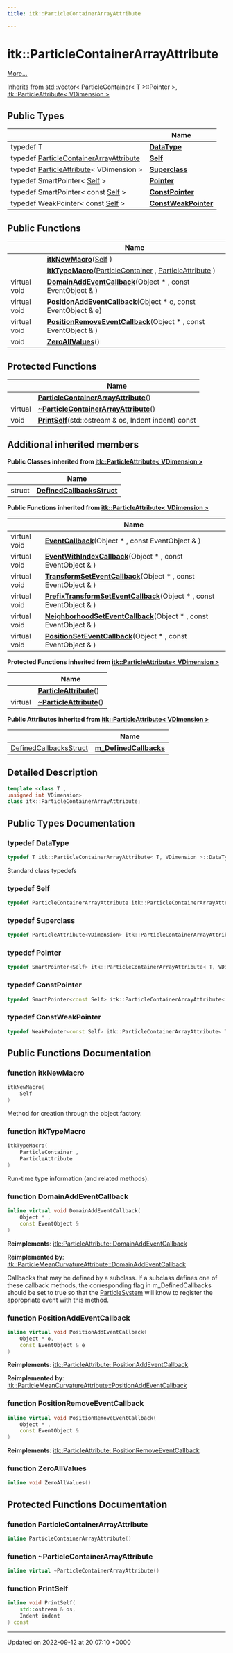 ```yaml
---
title: itk::ParticleContainerArrayAttribute

---
```


# itk::ParticleContainerArrayAttribute



 [More...](#detailed-description)

Inherits from std::vector< ParticleContainer< T >::Pointer >, [itk::ParticleAttribute< VDimension >](../Classes/classitk_1_1ParticleAttribute.md)

## Public Types

|                | Name           |
| -------------- | -------------- |
| typedef T | **[DataType](../Classes/classitk_1_1ParticleContainerArrayAttribute.md#typedef-datatype)**  |
| typedef [ParticleContainerArrayAttribute](../Classes/classitk_1_1ParticleContainerArrayAttribute.md) | **[Self](../Classes/classitk_1_1ParticleContainerArrayAttribute.md#typedef-self)**  |
| typedef [ParticleAttribute](../Classes/classitk_1_1ParticleAttribute.md)< VDimension > | **[Superclass](../Classes/classitk_1_1ParticleContainerArrayAttribute.md#typedef-superclass)**  |
| typedef SmartPointer< [Self](../Classes/classitk_1_1ParticleAttribute.md#typedef-self) > | **[Pointer](../Classes/classitk_1_1ParticleContainerArrayAttribute.md#typedef-pointer)**  |
| typedef SmartPointer< const [Self](../Classes/classitk_1_1ParticleAttribute.md#typedef-self) > | **[ConstPointer](../Classes/classitk_1_1ParticleContainerArrayAttribute.md#typedef-constpointer)**  |
| typedef WeakPointer< const [Self](../Classes/classitk_1_1ParticleAttribute.md#typedef-self) > | **[ConstWeakPointer](../Classes/classitk_1_1ParticleContainerArrayAttribute.md#typedef-constweakpointer)**  |

## Public Functions

|                | Name           |
| -------------- | -------------- |
| | **[itkNewMacro](../Classes/classitk_1_1ParticleContainerArrayAttribute.md#function-itknewmacro)**([Self](../Classes/classitk_1_1ParticleAttribute.md#typedef-self) ) |
| | **[itkTypeMacro](../Classes/classitk_1_1ParticleContainerArrayAttribute.md#function-itktypemacro)**([ParticleContainer](../Classes/classitk_1_1ParticleContainer.md) , [ParticleAttribute](../Classes/classitk_1_1ParticleAttribute.md) ) |
| virtual void | **[DomainAddEventCallback](../Classes/classitk_1_1ParticleContainerArrayAttribute.md#function-domainaddeventcallback)**(Object * , const EventObject & ) |
| virtual void | **[PositionAddEventCallback](../Classes/classitk_1_1ParticleContainerArrayAttribute.md#function-positionaddeventcallback)**(Object * o, const EventObject & e) |
| virtual void | **[PositionRemoveEventCallback](../Classes/classitk_1_1ParticleContainerArrayAttribute.md#function-positionremoveeventcallback)**(Object * , const EventObject & ) |
| void | **[ZeroAllValues](../Classes/classitk_1_1ParticleContainerArrayAttribute.md#function-zeroallvalues)**() |

## Protected Functions

|                | Name           |
| -------------- | -------------- |
| | **[ParticleContainerArrayAttribute](../Classes/classitk_1_1ParticleContainerArrayAttribute.md#function-particlecontainerarrayattribute)**() |
| virtual | **[~ParticleContainerArrayAttribute](../Classes/classitk_1_1ParticleContainerArrayAttribute.md#function-~particlecontainerarrayattribute)**() |
| void | **[PrintSelf](../Classes/classitk_1_1ParticleContainerArrayAttribute.md#function-printself)**(std::ostream & os, Indent indent) const |

## Additional inherited members

**Public Classes inherited from [itk::ParticleAttribute< VDimension >](../Classes/classitk_1_1ParticleAttribute.md)**

|                | Name           |
| -------------- | -------------- |
| struct | **[DefinedCallbacksStruct](../Classes/structitk_1_1ParticleAttribute_1_1DefinedCallbacksStruct.md)**  |

**Public Functions inherited from [itk::ParticleAttribute< VDimension >](../Classes/classitk_1_1ParticleAttribute.md)**

|                | Name           |
| -------------- | -------------- |
| virtual void | **[EventCallback](../Classes/classitk_1_1ParticleAttribute.md#function-eventcallback)**(Object * , const EventObject & ) |
| virtual void | **[EventWithIndexCallback](../Classes/classitk_1_1ParticleAttribute.md#function-eventwithindexcallback)**(Object * , const EventObject & ) |
| virtual void | **[TransformSetEventCallback](../Classes/classitk_1_1ParticleAttribute.md#function-transformseteventcallback)**(Object * , const EventObject & ) |
| virtual void | **[PrefixTransformSetEventCallback](../Classes/classitk_1_1ParticleAttribute.md#function-prefixtransformseteventcallback)**(Object * , const EventObject & ) |
| virtual void | **[NeighborhoodSetEventCallback](../Classes/classitk_1_1ParticleAttribute.md#function-neighborhoodseteventcallback)**(Object * , const EventObject & ) |
| virtual void | **[PositionSetEventCallback](../Classes/classitk_1_1ParticleAttribute.md#function-positionseteventcallback)**(Object * , const EventObject & ) |

**Protected Functions inherited from [itk::ParticleAttribute< VDimension >](../Classes/classitk_1_1ParticleAttribute.md)**

|                | Name           |
| -------------- | -------------- |
| | **[ParticleAttribute](../Classes/classitk_1_1ParticleAttribute.md#function-particleattribute)**() |
| virtual | **[~ParticleAttribute](../Classes/classitk_1_1ParticleAttribute.md#function-~particleattribute)**() |

**Public Attributes inherited from [itk::ParticleAttribute< VDimension >](../Classes/classitk_1_1ParticleAttribute.md)**

|                | Name           |
| -------------- | -------------- |
| [DefinedCallbacksStruct](../Classes/structitk_1_1ParticleAttribute_1_1DefinedCallbacksStruct.md) | **[m_DefinedCallbacks](../Classes/classitk_1_1ParticleAttribute.md#variable-m-definedcallbacks)**  |


## Detailed Description

```cpp
template <class T ,
unsigned int VDimension>
class itk::ParticleContainerArrayAttribute;
```

## Public Types Documentation

### typedef DataType

```cpp
typedef T itk::ParticleContainerArrayAttribute< T, VDimension >::DataType;
```


Standard class typedefs 


### typedef Self

```cpp
typedef ParticleContainerArrayAttribute itk::ParticleContainerArrayAttribute< T, VDimension >::Self;
```


### typedef Superclass

```cpp
typedef ParticleAttribute<VDimension> itk::ParticleContainerArrayAttribute< T, VDimension >::Superclass;
```


### typedef Pointer

```cpp
typedef SmartPointer<Self> itk::ParticleContainerArrayAttribute< T, VDimension >::Pointer;
```


### typedef ConstPointer

```cpp
typedef SmartPointer<const Self> itk::ParticleContainerArrayAttribute< T, VDimension >::ConstPointer;
```


### typedef ConstWeakPointer

```cpp
typedef WeakPointer<const Self> itk::ParticleContainerArrayAttribute< T, VDimension >::ConstWeakPointer;
```


## Public Functions Documentation

### function itkNewMacro

```cpp
itkNewMacro(
    Self 
)
```


Method for creation through the object factory. 


### function itkTypeMacro

```cpp
itkTypeMacro(
    ParticleContainer ,
    ParticleAttribute 
)
```


Run-time type information (and related methods). 


### function DomainAddEventCallback

```cpp
inline virtual void DomainAddEventCallback(
    Object * ,
    const EventObject & 
)
```


**Reimplements**: [itk::ParticleAttribute::DomainAddEventCallback](../Classes/classitk_1_1ParticleAttribute.md#function-domainaddeventcallback)


**Reimplemented by**: [itk::ParticleMeanCurvatureAttribute::DomainAddEventCallback](../Classes/classitk_1_1ParticleMeanCurvatureAttribute.md#function-domainaddeventcallback)


Callbacks that may be defined by a subclass. If a subclass defines one of these callback methods, the corresponding flag in m_DefinedCallbacks should be set to true so that the [ParticleSystem](../Classes/classitk_1_1ParticleSystem.md) will know to register the appropriate event with this method. 


### function PositionAddEventCallback

```cpp
inline virtual void PositionAddEventCallback(
    Object * o,
    const EventObject & e
)
```


**Reimplements**: [itk::ParticleAttribute::PositionAddEventCallback](../Classes/classitk_1_1ParticleAttribute.md#function-positionaddeventcallback)


**Reimplemented by**: [itk::ParticleMeanCurvatureAttribute::PositionAddEventCallback](../Classes/classitk_1_1ParticleMeanCurvatureAttribute.md#function-positionaddeventcallback)


### function PositionRemoveEventCallback

```cpp
inline virtual void PositionRemoveEventCallback(
    Object * ,
    const EventObject & 
)
```


**Reimplements**: [itk::ParticleAttribute::PositionRemoveEventCallback](../Classes/classitk_1_1ParticleAttribute.md#function-positionremoveeventcallback)


### function ZeroAllValues

```cpp
inline void ZeroAllValues()
```


## Protected Functions Documentation

### function ParticleContainerArrayAttribute

```cpp
inline ParticleContainerArrayAttribute()
```


### function ~ParticleContainerArrayAttribute

```cpp
inline virtual ~ParticleContainerArrayAttribute()
```


### function PrintSelf

```cpp
inline void PrintSelf(
    std::ostream & os,
    Indent indent
) const
```


-------------------------------

Updated on 2022-09-12 at 20:07:10 +0000